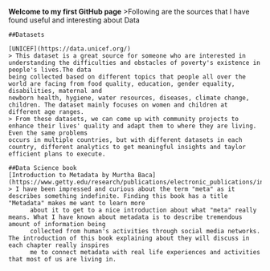 **Welcome to my first GitHub page** 
	>Following are the sources that I have found useful and interesting about Data  
 
	##Datasets   
 
	[UNICEF](https://data.unicef.org/)
	> This dataset is a great source for someone who are interested in understanding the difficulties and obstacles of poverty's existence in people's lives.The data 
 	being collected based on different topics that people all over the world are facing from food quality, education, gender equality, disabilities, maternal and 
  	newborn health, hygiene, water resources, diseases, climate change, children. The dataset mainly focuses on women and children at different age ranges. 
  	> From these datasets, we can come up with community projects to enhance their lives' quality and adapt them to where they are living. Even the same problems 
   	occurs in multiple countries, but with different datasets in each country, different analytics to get meaningful insights and taylor efficient plans to execute. 

 	##Data Science book
  	[Introduction to Metadata by Murtha Baca] (https://www.getty.edu/research/publications/electronic_publications/intrometadata/index.html)
   	> I have been impressed and curious about the term "meta" as it describes something indefinite. Finding this book has a title "Metadata" makes me want to learn more
          about it to get to a nice introduction about what "meta" really means. What I have known about metadata is to describe tremendous amount of information being 
          collected from human's activities through social media networks. The introduction of this book explaining about they will discuss in each chapter really inspires 
          me to connect metadata with real life experiences and activities that most of us are living in. 
  	
 	


